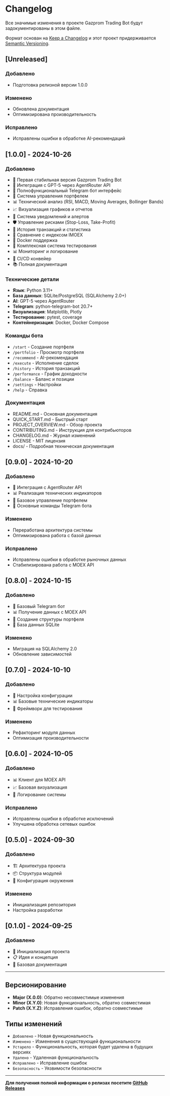 # Changelog

Все значимые изменения в проекте Gazprom Trading Bot будут задокументированы в этом файле.

Формат основан на [Keep a Changelog](https://keepachangelog.com/ru/1.0.0/)
и этот проект придерживается [Semantic Versioning](https://semver.org/lang/ru/).

## [Unreleased]

### Добавлено
- Подготовка релизной версии 1.0.0

### Изменено
- Обновлена документация
- Оптимизирована производительность

### Исправлено
- Исправлены ошибки в обработке AI-рекомендаций

## [1.0.0] - 2024-10-26

### Добавлено
- 🚀 Первая стабильная версия Gazprom Trading Bot
- 🤖 Интеграция с GPT-5 через AgentRouter API
- 📱 Полнофункциональный Telegram бот интерфейс
- 💼 Система управления портфелем
- 📊 Технический анализ (RSI, MACD, Moving Averages, Bollinger Bands)
- 📈 Визуализация графиков и отчетов
- 🔔 Система уведомлений и алертов
- 🛡️ Управление рисками (Stop-Loss, Take-Profit)
- 📝 История транзакций и статистика
- 🔄 Сравнение с индексом IMOEX
- 🐳 Docker поддержка
- 🧪 Комплексная система тестирования
- 📊 Мониторинг и логирование
- 🔄 CI/CD конвейер
- 📚 Полная документация

### Технические детали
- **Язык**: Python 3.11+
- **База данных**: SQLite/PostgreSQL (SQLAlchemy 2.0+)
- **AI**: GPT-5 через AgentRouter
- **Telegram**: python-telegram-bot 20.7+
- **Визуализация**: Matplotlib, Plotly
- **Тестирование**: pytest, coverage
- **Контейнеризация**: Docker, Docker Compose

### Команды бота
- `/start` - Создание портфеля
- `/portfolio` - Просмотр портфеля
- `/recommend` - AI-рекомендация
- `/execute` - Исполнение сделок
- `/history` - История транзакций
- `/performance` - График доходности
- `/balance` - Баланс и позиции
- `/settings` - Настройки
- `/help` - Справка

### Документация
- README.md - Основная документация
- QUICK_START.md - Быстрый старт
- PROJECT_OVERVIEW.md - Обзор проекта
- CONTRIBUTING.md - Инструкция для контрибьюторов
- CHANGELOG.md - Журнал изменений
- LICENSE - MIT лицензия
- docs/ - Подробная техническая документация

## [0.9.0] - 2024-10-20

### Добавлено
- 🤖 Интеграция с AgentRouter API
- 📊 Реализация технических индикаторов
- 💼 Базовое управление портфелем
- 📱 Основные команды Telegram бота

### Изменено
- Переработана архитектура системы
- Оптимизирована работа с базой данных

### Исправлено
- Исправлены ошибки в обработке рыночных данных
- Стабилизирована работа с MOEX API

## [0.8.0] - 2024-10-15

### Добавлено
- 📱 Базовый Telegram бот
- 📊 Получение данных с MOEX API
- 💼 Создание структуры портфеля
- 📝 База данных SQLite

### Изменено
- Миграция на SQLAlchemy 2.0
- Обновление зависимостей

## [0.7.0] - 2024-10-10

### Добавлено
- 🔧 Настройка конфигурации
- 📊 Базовые технические индикаторы
- 🧪 Фреймворк для тестирования

### Изменено
- Рефакторинг модуля данных
- Оптимизация производительности

## [0.6.0] - 2024-10-05

### Добавлено
- 📊 Клиент для MOEX API
- 📈 Базовая визуализация
- 📝 Логирование системы

### Исправлено
- Исправлены ошибки в обработке исключений
- Улучшена обработка сетевых ошибок

## [0.5.0] - 2024-09-30

### Добавлено
- 🏗️ Архитектура проекта
- 📦 Структура модулей
- 🔧 Конфигурация окружения

### Изменено
- Инициализация репозитория
- Настройка разработки

## [0.1.0] - 2024-09-25

### Добавлено
- 🎉 Инициализация проекта
- 📋 Идея и концепция
- 📝 Базовая документация

---

## Версионирование

- **Major (X.0.0)**: Обратно несовместимые изменения
- **Minor (X.Y.0)**: Новая функциональность, обратно совместимая
- **Patch (X.Y.Z)**: Исправления ошибок, обратно совместимые

## Типы изменений

- `Добавлено` - Новая функциональность
- `Изменено` - Изменения в существующей функциональности
- `Устарело` - Функциональность, которая будет удалена в будущих версиях
- `Удалено` - Удаленная функциональность
- `Исправлено` - Исправление ошибок
- `Безопасность` - Уязвимости безопасности

---

**Для получения полной информации о релизах посетите [GitHub Releases](https://github.com/your-repo/gazprom-trading-bot/releases)**